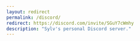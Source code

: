 ```yaml
---
layout: redirect
permalink: /discord/
redirect: https://discord.com/invite/SGuY7cWmhy
description: "Sylv's personal Discord server."
---
```

